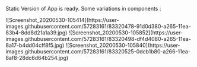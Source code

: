 Static Version of App is ready. Some variations in components : 

<ToggleableTimerForm isOpen = {false} />
    <EditableTimer editFormOpen/>
![Screenshot_20200530-105414](https://user-images.githubusercontent.com/57283161/83320478-91d0d380-a265-11ea-83b4-8dd8d21a1a39.jpg)
<ToggleableTimerForm isOpen = {false} />
    <EditableTimer />
![Screenshot_20200530-105852](https://user-images.githubusercontent.com/57283161/83320498-df4d4080-a265-11ea-8a17-b4dd04cff8f5.jpg)
<ToggleableTimerForm isOpen = {true} />
    <EditableTimer editFormOpen />
![Screenshot_20200530-105840](https://user-images.githubusercontent.com/57283161/83320525-0dcb1b80-a266-11ea-8af8-28dc6d64b254.jpg)
